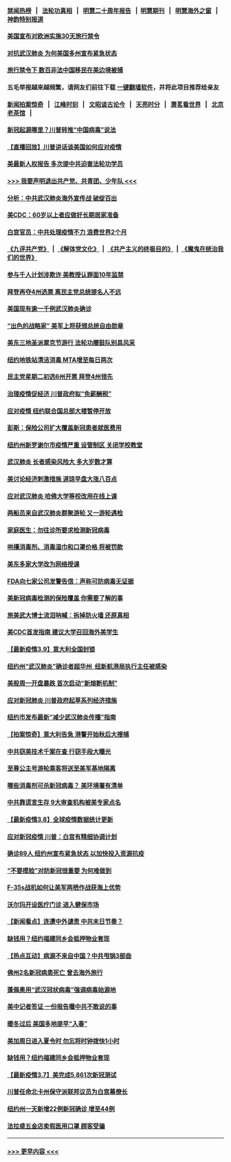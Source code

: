 #### [禁闻热榜](热点新闻.md?=0)  &nbsp;&nbsp;|&nbsp;&nbsp; [法轮功真相](https://github.com/gfw-breaker/truth/blob/master/README.md?=0) &nbsp;&nbsp;|&nbsp;&nbsp; [明慧二十周年报告](https://github.com/gfw-breaker/mh-reports/blob/master/README.md?=0) &nbsp;&nbsp;|&nbsp;&nbsp;[明慧期刊](https://github.com/gfw-breaker/mh-qikan) &nbsp;&nbsp;|&nbsp;&nbsp; [明慧海外之窗](https://github.com/gfw-breaker/mh-news/blob/master/README.md?=0) &nbsp;&nbsp;|&nbsp;&nbsp; [神韵特别报道](https://github.com/gfw-breaker/mh-news/blob/master/shenyun.md?=0)
#### [美国宣布对欧洲实施30天旅行禁令](../pages/nsc412/n11933815.md?t=03121202) 
#### [对抗武汉肺炎 为何美国多州宣布紧急状态](../pages/nsc412/n11933167.md?t=03121202) 
#### [旅行禁令下 数百非法中国移民在美边境被捕](../pages/nsc412/n11933581.md?t=03121202) 
#### 五毛举报越来越频繁，请网友们前往下载 [一键翻墙软件](https://github.com/gfw-breaker/ssr-accounts)，并将此项目推荐给亲友
#### [新闻拍案惊奇](https://github.com/gfw-breaker/banned-news/blob/master/pages/link4.md) &nbsp;&nbsp;|&nbsp;&nbsp; [江峰时刻](https://github.com/gfw-breaker/banned-news/blob/master/pages/link4.md) &nbsp;&nbsp;|&nbsp;&nbsp; [文昭谈古论今](https://github.com/gfw-breaker/banned-news/blob/master/pages/link4.md) &nbsp;&nbsp;|&nbsp;&nbsp; [天亮时分](https://github.com/gfw-breaker/banned-news/blob/master/pages/link4.md) &nbsp;&nbsp;|&nbsp;&nbsp; [萧茗看世界](https://github.com/gfw-breaker/banned-news/blob/master/pages/link4.md) &nbsp;&nbsp;|&nbsp;&nbsp; [北京老茶馆](https://github.com/gfw-breaker/banned-news/blob/master/pages/link4.md) &nbsp;&nbsp;|&nbsp;&nbsp; 
#### [新冠起源哪里？川普转推“中国病毒”说法](../pages/nsc412/n11933596.md?t=03121202) 
#### [【直播回放】川普讲话谈美国如何应对疫情](../pages/nsc412/n11933533.md?t=03121202) 
#### [美最新人权报告 多次提中共迫害法轮功学员](../pages/nsc412/n11933487.md?t=03121202) 
#### [>>> 我要声明退出共产党、共青团、少年队 <<<](https://github.com/begood0513/goodnews/blob/master/quit/letter.md) 
#### [分析：中共武汉肺炎海外宣传战 破绽百出](../pages/nsc412/n11933338.md?t=03121202) 
#### [美CDC：60岁以上者应做好长期居家准备](../pages/nsc412/n11933128.md?t=03121202) 
#### [白宫官员：中共处理疫情不力 浪费世界2个月](../pages/nsc412/n11932744.md?t=03121202) 
#### [《九评共产党》](https://github.com/begood0513/9ping.md/blob/master/README.md) &nbsp;|&nbsp; [《解体党文化》](../../../../jtdwh.md/blob/master/README.md)  &nbsp;|&nbsp; [《共产主义的终极目的》](../../../../gczydzjmd.md/blob/master/README.md) &nbsp;|&nbsp; [《魔鬼在统治我们的世界》](../../../../mgztzwmdsj.md/blob/master/README.md) 
#### [参与千人计划涉欺诈 美教授认罪面10年监禁](../pages/nsc412/n11932927.md?t=03121202) 
#### [拜登再夺4州选票 离民主党总统提名人不远](../pages/nsc412/n11932668.md?t=03121202) 
#### [美国现有逾一千例武汉肺炎确诊](../pages/nsc412/n11932451.md?t=03121202) 
#### [“出色的战略家” 美军上将获颁总统自由勋章](../pages/nsc412/n11932193.md?t=03121202) 
#### [美东三地圣派翠克节游行  法轮功腰鼓队别具风采](../pages/nsc412/n11931646.md?t=03121202) 
#### [纽约地铁站清洁消毒  MTA增至每日两次](../pages/nsc412/n11931570.md?t=03121202) 
#### [民主党星期二初选6州开票 拜登4州领先](../pages/nsc412/n11931114.md?t=03121202) 
#### [治理疫情促经济 川普政府拟“免薪酬税”](../pages/nsc412/n11931088.md?t=03121202) 
#### [应对疫情 纽约联合国总部大楼暂停开放](../pages/nsc412/n11930658.md?t=03121202) 
#### [彭斯：保险公司扩大覆盖新冠患者就医费用](../pages/nsc412/n11930726.md?t=03121202) 
#### [纽约州新罗谢尔市疫情严重  设管制区 关闭学校教堂](../pages/nsc412/n11930740.md?t=03121202) 
#### [武汉肺炎 长者感染风险大 多大岁数才算](../pages/nsc412/n11930449.md?t=03121202) 
#### [美讨论经济刺激措施 道琼早盘大涨八百点](../pages/nsc412/n11930191.md?t=03121202) 
#### [应对武汉肺炎 哈佛大学等校改用在线上课](../pages/nsc412/n11930193.md?t=03121202) 
#### [两船员来自武汉肺炎群聚游轮 又一游轮遇检](../pages/nsc412/n11929594.md?t=03121202) 
#### [家庭医生：勿往诊所要求检测新冠病毒](../pages/nsc412/n11928883.md?t=03121202) 
#### [哄擡消毒剂、消毒湿巾和口罩价格  将被罚款](../pages/nsc412/n11928907.md?t=03121202) 
#### [美东多家大学改为网络授课](../pages/nsc412/n11928896.md?t=03121202) 
#### [FDA向七家公司发警告信：声称可防病毒无证据](../pages/nsc412/n11928912.md?t=03121202) 
#### [美新冠病毒检测的保险覆盖 你需要了解的事](../pages/nsc412/n11928755.md?t=03121202) 
#### [旅美武大博士流泪呐喊：拆掉防火墙 还原真相](../pages/nsc412/n11928097.md?t=03121202) 
#### [美CDC首发指南 建议大学召回海外美学生](../pages/nsc412/n11928060.md?t=03121202) 
#### [【最新疫情3.9】意大利全国封锁](../pages/nsc412/n11925735.md?t=03121202) 
#### [纽约州“武汉肺炎”确诊者超华州  纽新航港局执行主任被感染](../pages/nsc412/n11927714.md?t=03121202) 
#### [美股周一开盘暴跌 首次启动“新熔断机制”](../pages/nsc412/n11927447.md?t=03121202) 
#### [应对新冠肺炎 川普政府起草系列经济措施](../pages/nsc412/n11927327.md?t=03121202) 
#### [纽约市发布最新“减少武汉肺炎传播”指南](../pages/nsc412/n11926234.md?t=03121202) 
#### [【拍案惊奇】意大利告急 港警开始秋后大搜捕](../pages/nsc412/n11926063.md?t=03121202) 
#### [中共窃美技术千案在查 行窃手段大曝光](../pages/nsc412/n11874117.md?t=03121202) 
#### [至尊公主号游轮乘客将送至美军基地隔离](../pages/nsc412/n11925689.md?t=03121202) 
#### [哪些消毒剂可杀新冠病毒？ 美环境署有清单](../pages/nsc412/n11923343.md?t=03121202) 
#### [中共靠谎言生存 9大审查机构被美专家点名](../pages/nsc412/n11925444.md?t=03121202) 
#### [【最新疫情3.8】全球疫情数据统计更新](../pages/nsc412/n11923562.md?t=03121202) 
#### [应对新冠疫情 川普：白宫有精细协调计划](../pages/nsc412/n11925128.md?t=03121202) 
#### [确诊89人  纽约州宣布紧急状态  以加快投入资源抗疫](../pages/nsc412/n11925077.md?t=03121202) 
#### [“不要摸脸”对防新冠很重要 为何难做到](../pages/nsc412/n11916113.md?t=03121202) 
#### [F-35s战机如何让美军两栖作战获海上优势](../pages/nsc412/n11896520.md?t=03121202) 
#### [沃尔玛开设医疗门诊 进入健保市场](../pages/nsc412/n11923534.md?t=03121202) 
#### [【新闻看点】连遭中外谴责 中共末日节奏？](../pages/nsc412/n11923402.md?t=03121202) 
#### [缺钱用？纽约福建同乡会抵押物业套现](../pages/nsc412/n11923090.md?t=03121202) 
#### [【热点互动】病源不来自中国？中共甩锅3部曲](../pages/nsc412/n11923404.md?t=03121202) 
#### [佛州2名新冠病患死亡 曾去海外旅行](../pages/nsc412/n11923309.md?t=03121202) 
#### [蓬佩奥用“武汉冠状病毒”强调病毒始源地](../pages/nsc412/n11923252.md?t=03121202) 
#### [美中记者签证 一份报告曝中共不敢说的事](../pages/nsc412/n11923242.md?t=03121202) 
#### [暖冬过后 美国多地提早“入春”](../pages/nsc412/n11923232.md?t=03121202) 
#### [美加周日进入夏令时 勿忘将时钟拨快1小时](../pages/nsc412/n11923222.md?t=03121202) 
#### [缺钱用？纽约福建同乡会抵押物业套现](../pages/nsc412/n11921870.md?t=03121202) 
#### [【最新疫情3.7】美完成5,861次新冠测试](../pages/nsc412/n11921647.md?t=03121202) 
#### [川普任命北卡州保守派联邦议员为白宫幕僚长](../pages/nsc412/n11922507.md?t=03121202) 
#### [纽约州一天新增22例新冠确诊  增至44例](../pages/nsc412/n11922043.md?t=03121202) 
#### [法拉盛五金店卖假医用口罩  顾客受骗](../pages/nsc412/n11922036.md?t=03121202) 

----
#### [ >>> 更早内容 <<< ](../indexes/nsc412-earlier.md)
